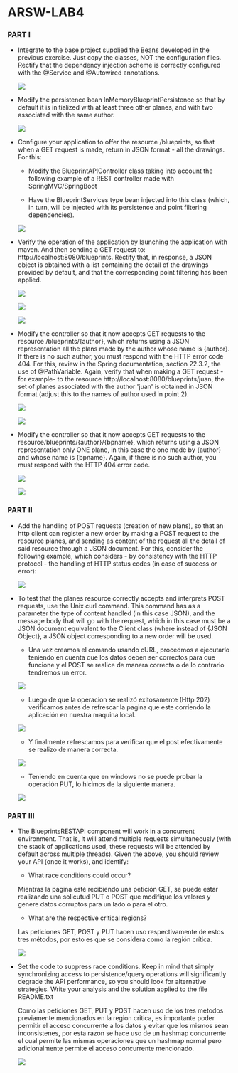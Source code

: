 # ARSW-LAB4

###  PART I

- Integrate to the base project supplied the Beans developed in the previous exercise. Just copy the classes, NOT the configuration files. Rectify that the dependency injection scheme is correctly configured with the @Service and @Autowired annotations.

    ![](/BLUEPRINTS-PART2/img/1.jpg)

- Modify the persistence bean InMemoryBlueprintPersistence so that by default it is initialized with at least three other planes, and with two associated with the same author.

    ![](/BLUEPRINTS-PART2/img/2.jpg)

- Configure your application to offer the resource /blueprints, so that when a GET request is made, return in JSON format - all the drawings. For this:
    - Modify the BlueprintAPIController class taking into account the following example of a REST controller made with SpringMVC/SpringBoot

    - Have the BlueprintServices type bean injected into this class (which, in turn, will be injected with its persistence and point filtering dependencies).
    
    ![](/BLUEPRINTS-PART2/img/3.jpg)
    
- Verify the operation of the application by launching the application with maven. And then sending a GET request to: http://localhost:8080/blueprints. Rectify that, in response, a JSON object is obtained with a list containing the detail of the drawings provided by default, and that the corresponding point filtering has been applied.

    ![](/BLUEPRINTS-PART2/img/compilar.jpg)
    
    ![](/BLUEPRINTS-PART2/img/ejecutar.jpg)
    
    ![](/BLUEPRINTS-PART2/img/pag.jpg)
    
- Modify the controller so that it now accepts GET requests to the resource /blueprints/{author}, which returns using a JSON representation all the plans made by the author whose name is {author}. If there is no such author, you must respond with the HTTP error code 404. For this, review in the Spring documentation, section 22.3.2, the use of @PathVariable. Again, verify that when making a GET request -for example- to the resource http://localhost:8080/blueprints/juan, the set of planes associated with the author 'juan' is obtained in JSON format (adjust this to the names of author used in point 2).

    ![](/BLUEPRINTS-PART2/img/autor.jpg)

    ![](/BLUEPRINTS-PART2/img/autor1.jpg)

- Modify the controller so that it now accepts GET requests to the resource/blueprints/{author}/{bpname}, which returns using a JSON representation only ONE plane, in this case the one made by {author} and whose name is {bpname}. Again, if there is no such author, you must respond with the HTTP 404 error code.

    ![](/BLUEPRINTS-PART2/img/autor-name1.jpg)

    ![](/BLUEPRINTS-PART2/img/autor-name1.jpg)


###  PART II

- Add the handling of POST requests (creation of new plans), so that an http client can register a new order by making a POST request to the resource planes, and sending as content of the request all the detail of said resource through a JSON document. For this, consider the following example, which considers - by consistency with the HTTP protocol - the handling of HTTP status codes (in case of success or error):

    ![](/BLUEPRINTS-PART2/img/Post.jpg)

- To test that the planes resource correctly accepts and interprets POST requests, use the Unix curl command. This command has as a parameter the type of content handled (in this case JSON), and the message body that will go with the request, which in this case must be a JSON document equivalent to the Client class (where instead of {JSON Object}, a JSON object corresponding to a new order will be used.

    - Una vez creamos el comando usando cURL, procedmos a ejecutarlo teniendo en cuenta que los datos deben ser correctos para que funcione y el POST se realice de manera correcta o de lo contrario tendremos un error.
    
    ![](/BLUEPRINTS-PART2/img/Insertar.jpg)
    
    - Luego de que la operacion se realizó exitosamente (Http 202) verificamos antes de refrescar la pagina que este corriendo la aplicación en nuestra maquina local.
    
    ![](/BLUEPRINTS-PART2/img/antesDelPost.jpg)
    
    - Y finalmente refrescamos para verificar que el post efectivamente se realizo de manera correcta.
    
    ![](/BLUEPRINTS-PART2/img/luegoDelPost.jpg)
    
    - Teniendo en cuenta que en windows no se puede probar la operación PUT, lo hicimos de la siguiente manera.
    
    ![](/BLUEPRINTS-PART2/img/put.jpg)


###  PART III

- The BlueprintsRESTAPI component will work in a concurrent environment. That is, it will attend multiple requests simultaneously (with the stack of applications used, these requests will be attended by default across multiple threads). Given the above, you should review your API (once it works), and identify:

    - What race conditions could occur?
    
    Mientras la página esté recibiendo una petición GET, se puede estar realizando una solicutud PUT o POST que modifique los valores y genere datos corruptos para un lado o para el otro.  

    - What are the respective critical regions?
    
    Las peticiones GET, POST y PUT hacen uso respectivamente de estos tres métodos, por esto es que se considera como la región crítica.

    ![](/BLUEPRINTS-PART2/img/carrera.jpg)
    
- Set the code to suppress race conditions. Keep in mind that simply synchronizing access to persistence/query operations will significantly degrade the API performance, so you should look for alternative strategies.
Write your analysis and the solution applied to the file README.txt
    
    Como las peticiones GET, PUT y POST hacen uso de los tres metodos previamente mencionados en la region critica, es importante poder permitir el acceso concurrente a los datos y evitar que los mismos sean inconsistenes, por esta razon 
    se hace uso de un hashmap concurrente el cual permite las mismas operaciones que un hashmap normal pero adicionalmente permite el acceso concurrente mencionado.
    
    ![](/BLUEPRINTS-PART2/img/hash.jpg)

